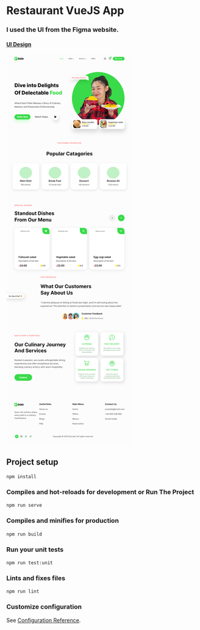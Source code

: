 # Restaurant VueJS App

### I used the UI from the Figma website.
#### [UI Design](https://shorturl.at/ADOV9)

![UI Design](./src/assets/img/UI.png)


## Project setup

```
npm install
```

### Compiles and hot-reloads for development or Run The Project

```
npm run serve
```

### Compiles and minifies for production

```
npm run build
```

### Run your unit tests

```
npm run test:unit
```

### Lints and fixes files

```
npm run lint
```

### Customize configuration

See [Configuration Reference](https://cli.vuejs.org/config/).
